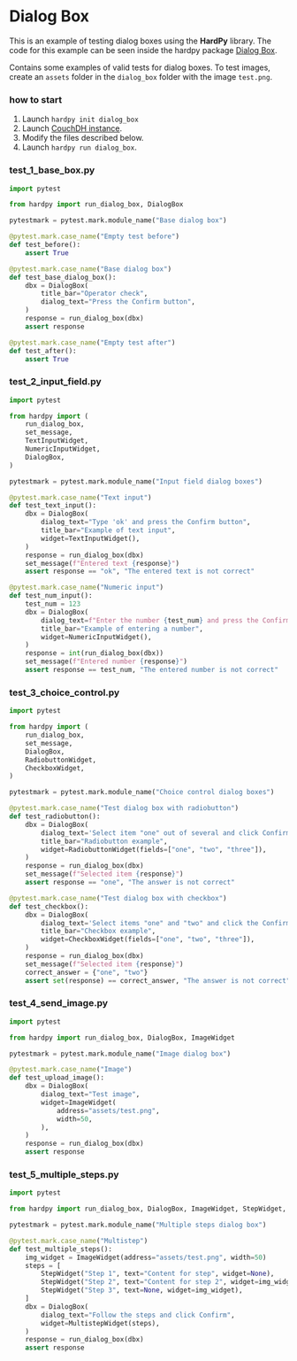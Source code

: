 # Dialog Box

This is an example of testing dialog boxes using the **HardPy** library.
The code for this example can be seen inside the hardpy package 
[Dialog Box](https://github.com/everypinio/hardpy/tree/main/examples/project/dialog_box).

Contains some examples of valid tests for dialog boxes.
To test images, create an `assets` folder in the `dialog_box` folder with the image `test.png`.

### how to start

1. Launch `hardpy init dialog_box`
2. Launch [CouchDH instance](../documentation/database.md#couchdb-instance).
3. Modify the files described below.
4. Launch `hardpy run dialog_box`.

### test_1_base_box.py

```python
import pytest

from hardpy import run_dialog_box, DialogBox

pytestmark = pytest.mark.module_name("Base dialog box")

@pytest.mark.case_name("Empty test before")
def test_before():
    assert True

@pytest.mark.case_name("Base dialog box")
def test_base_dialog_box():
    dbx = DialogBox(
        title_bar="Operator check",
        dialog_text="Press the Confirm button",
    )
    response = run_dialog_box(dbx)
    assert response

@pytest.mark.case_name("Empty test after")
def test_after():
    assert True
```

### test_2_input_field.py

```python
import pytest

from hardpy import (
    run_dialog_box,
    set_message,
    TextInputWidget,
    NumericInputWidget,
    DialogBox,
)

pytestmark = pytest.mark.module_name("Input field dialog boxes")

@pytest.mark.case_name("Text input")
def test_text_input():
    dbx = DialogBox(
        dialog_text="Type 'ok' and press the Confirm button",
        title_bar="Example of text input",
        widget=TextInputWidget(),
    )
    response = run_dialog_box(dbx)
    set_message(f"Entered text {response}")
    assert response == "ok", "The entered text is not correct"

@pytest.mark.case_name("Numeric input")
def test_num_input():
    test_num = 123
    dbx = DialogBox(
        dialog_text=f"Enter the number {test_num} and press the Confirm button",
        title_bar="Example of entering a number",
        widget=NumericInputWidget(),
    )
    response = int(run_dialog_box(dbx))
    set_message(f"Entered number {response}")
    assert response == test_num, "The entered number is not correct"
```

### test_3_choice_control.py

```python
import pytest

from hardpy import (
    run_dialog_box,
    set_message,
    DialogBox,
    RadiobuttonWidget,
    CheckboxWidget,
)

pytestmark = pytest.mark.module_name("Choice control dialog boxes")

@pytest.mark.case_name("Test dialog box with radiobutton")
def test_radiobutton():
    dbx = DialogBox(
        dialog_text='Select item "one" out of several and click Confirm.',
        title_bar="Radiobutton example",
        widget=RadiobuttonWidget(fields=["one", "two", "three"]),
    )
    response = run_dialog_box(dbx)
    set_message(f"Selected item {response}")
    assert response == "one", "The answer is not correct"

@pytest.mark.case_name("Test dialog box with checkbox")
def test_checkbox():
    dbx = DialogBox(
        dialog_text='Select items "one" and "two" and click the Confirm button',
        title_bar="Checkbox example",
        widget=CheckboxWidget(fields=["one", "two", "three"]),
    )
    response = run_dialog_box(dbx)
    set_message(f"Selected item {response}")
    correct_answer = {"one", "two"}
    assert set(response) == correct_answer, "The answer is not correct"
```

### test_4_send_image.py

```python
import pytest

from hardpy import run_dialog_box, DialogBox, ImageWidget

pytestmark = pytest.mark.module_name("Image dialog box")

@pytest.mark.case_name("Image")
def test_upload_image():
    dbx = DialogBox(
        dialog_text="Test image",
        widget=ImageWidget(
            address="assets/test.png",
            width=50,
        ),
    )
    response = run_dialog_box(dbx)
    assert response
```

### test_5_multiple_steps.py

```python
import pytest

from hardpy import run_dialog_box, DialogBox, ImageWidget, StepWidget, MultistepWidget

pytestmark = pytest.mark.module_name("Multiple steps dialog box")

@pytest.mark.case_name("Multistep")
def test_multiple_steps():
    img_widget = ImageWidget(address="assets/test.png", width=50)
    steps = [
        StepWidget("Step 1", text="Content for step", widget=None),
        StepWidget("Step 2", text="Content for step 2", widget=img_widget),
        StepWidget("Step 3", text=None, widget=img_widget),
    ]
    dbx = DialogBox(
        dialog_text="Follow the steps and click Confirm",
        widget=MultistepWidget(steps),
    )
    response = run_dialog_box(dbx)
    assert response
```